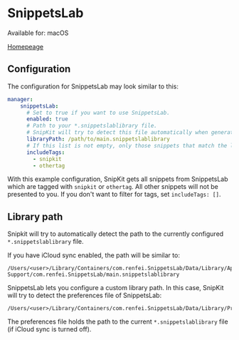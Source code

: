# SnippetsLab

Available for: macOS

[Homepeage](https://www.renfei.org/snippets-lab/)

## Configuration

The configuration for SnippetsLab may look similar to this:

```yaml title="config.yaml"
manager:
    snippetsLab:
      # Set to true if you want to use SnippetsLab.
      enabled: true
      # Path to your *.snippetslablibrary file.
      # SnipKit will try to detect this file automatically when generating the config.
      libraryPath: /path/to/main.snippetslablibrary
      # If this list is not empty, only those snippets that match the listed tags will be provided to you.
      includeTags:
        - snipkit
        - othertag
```

With this example configuration, SnipKit gets all snippets from SnippetsLab which are tagged with `snipkit` or `othertag`.
All other snippets will not be presented to you. If you don't want to filter for tags, set `includeTags: []`.

## Library path

Snipkit will try to automatically detect the path to the currently configured `*.snippetslablibrary` file.

If you have iCloud sync enabled, the path will be similar to:

```
/Users/<user>/Library/Containers/com.renfei.SnippetsLab/Data/Library/Application Support/com.renfei.SnippetsLab/main.snippetslablibrary
```
SnippetsLab lets you configure a custom library path. In this case, SnipKit will try to detect the preferences
file of SnippetsLab:

```
/Users/<user>/Library/Containers/com.renfei.SnippetsLab/Data/Library/Preferences/com.renfei.SnippetsLab.plist
```

The preferences file holds the path to the current `*.snippetslablibrary` file (if iCloud sync is turned off).
